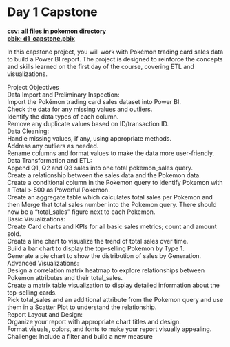 # Day 1 Capstone

[**csv: all files in pokemon directory**](https://github.com/dave-melillo/advanced_powerbi/tree/main/data/pokemon)<br>
[**pbix: d1_capstone.pbix**](https://github.com/dave-melillo/advanced_powerbi/blob/main/pbix_files/d1_capstone.pbix
)

In this capstone project, you will work with Pokémon trading card sales data to build a Power BI report. The project is designed to reinforce the concepts and skills learned on the first day of the course, covering ETL and  visualizations.

Project Objectives </br>
Data Import and Preliminary Inspection:</br>
    Import the Pokémon trading card sales dataset into Power BI.</br>
    Check the data for any missing values and outliers.</br>
    Identify the data types of each column.</br>
    Remove any duplicate values based on ID/transaction ID. </br>
Data Cleaning:</br>
    Handle missing values, if any, using appropriate methods.</br>
    Address any outliers as needed.</br>
    Rename columns and format values to make the data more user-friendly.</br>
Data Transformation and ETL:</br>
    Append Q1, Q2 and Q3 sales into one total pokemon_sales query.</br>
    Create a relationship between the sales data and the Pokemon data. </br>
    Create a conditional column in the Pokemon query to identify Pokemon with a Total > 500 as Powerful Pokemon. </br>
    Create an aggregate table which calculates total sales per Pokemon and then Merge that total sales number into the Pokemon query. There should now be a “total_sales” figure next to each Pokemon. </br>
Basic Visualizations:</br>
    Create Card charts and KPIs for all basic sales metrics; count and amount sold. </br>
    Create a line chart to visualize the trend of total sales over time.</br>
    Build a bar chart to display the top-selling Pokémon by Type 1. </br>
    Generate a pie chart to show the distribution of sales by Generation.</br>
Advanced Visualizations:</br>
    Design a correlation matrix heatmap to explore relationships between Pokemon attributes and their total_sales. </br>
    Create a matrix table visualization to display detailed information about the top-selling cards.</br>
    Pick total_sales and an additional attribute from the Pokemon query and use them in a Scatter Plot to understand the relationship. </br>
Report Layout and Design:</br>
    Organize your report with appropriate chart titles and design. </br>
    Format visuals, colors, and fonts to make your report visually appealing.</br>
    Challenge: Include a filter and build a new measure</br>


